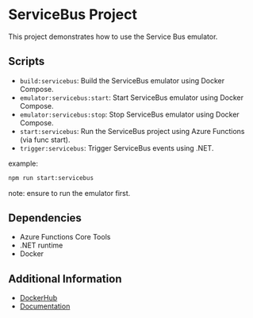 # ServiceBus Project

This project demonstrates how to use the Service Bus emulator.

## Scripts
- `build:servicebus`: Build the ServiceBus emulator using Docker Compose.
- `emulator:servicebus:start`: Start ServiceBus emulator using Docker Compose.
- `emulator:servicebus:stop`: Stop ServiceBus emulator using Docker Compose.
- `start:servicebus`: Run the ServiceBus project using Azure Functions (via func start).
- `trigger:servicebus`: Trigger ServiceBus events using .NET.

example:
```bash
npm run start:servicebus
```

note: ensure to run the emulator first.

## Dependencies
- Azure Functions Core Tools
- .NET runtime
- Docker

## Additional Information
- [DockerHub](https://hub.docker.com/r/microsoft/azure-messaging-servicebus-emulator)
- [Documentation](https://learn.microsoft.com/en-us/azure/service-bus-messaging/service-bus-emulator)